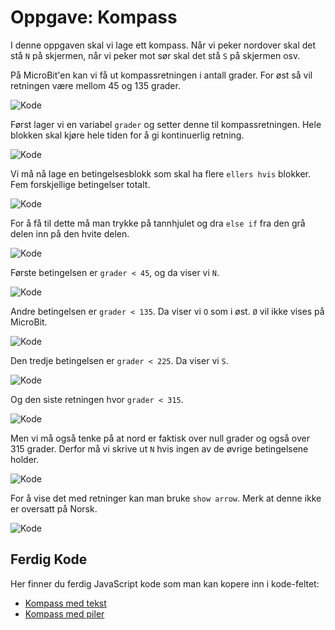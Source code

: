 # Oppgave: Kompass

I denne oppgaven skal vi lage ett kompass. Når vi peker nordover skal
det stå `N` på skjermen, når vi peker mot sør skal det stå `S` på skjermen osv.

På MicroBit'en kan vi få ut kompassretningen i antall grader. For øst så vil
retningen være mellom 45 og 135 grader.

![Kode](compass.png)

Først lager vi en variabel `grader` og setter denne til kompassretningen. Hele
blokken skal kjøre hele tiden for å gi kontinuerlig retning.

![Kode](block-1.png)

Vi må nå lage en betingelsesblokk som skal ha flere `ellers hvis` blokker.
Fem forskjellige betingelser totalt.

![Kode](block-2.png)

For å få til dette må man trykke på tannhjulet og dra `else if` fra den grå
delen inn på den hvite delen.

![Kode](block-3.png)

Første betingelsen er `grader < 45`, og da viser vi `N`.

![Kode](block-4.png)

Andre betingelsen er `grader < 135`. Da viser vi `O` som i øst. `Ø` vil
ikke vises på MicroBit.

![Kode](block-5.png)

Den tredje betingelsen er `grader < 225`. Da viser vi `S`.

![Kode](block-6.png)

Og den siste retningen hvor `grader < 315`.

![Kode](block-7.png)

Men vi må også tenke på at nord er faktisk over null grader og også over
315 grader. Derfor må vi skrive ut `N` hvis ingen av de øvrige betingelsene
holder.

![Kode](block-8.png)

For å vise det med retninger kan man bruke `show arrow`. Merk at denne ikke
er oversatt på Norsk.

![Kode](block-9.png)


## Ferdig Kode

Her finner du ferdig JavaScript kode som man kan kopere inn i kode-feltet:

* [Kompass med tekst](code-1.js)
* [Kompass med piler](code-2.js)
